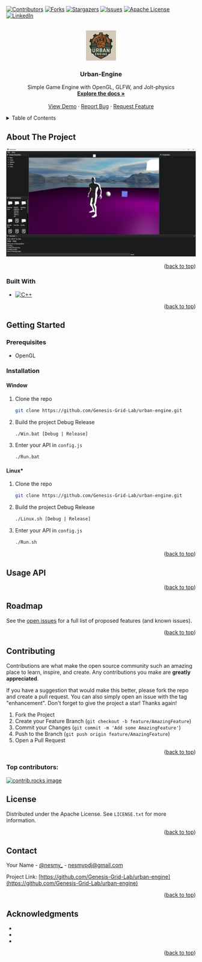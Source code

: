 <!-- Improved compatibility of back to top link: See: https://github.com/othneildrew/Best-README-Template/pull/73 -->
<a id="readme-top"></a>
<!--
*** Thanks for checking out the Best-README-Template. If you have a suggestion
*** that would make this better, please fork the repo and create a pull request
*** or simply open an issue with the tag "enhancement".
*** Don't forget to give the project a star!
*** Thanks again! Now go create something AMAZING! :D
-->



<!-- PROJECT SHIELDS -->
<!--
*** I'm using markdown "reference style" links for readability.
*** Reference links are enclosed in brackets [ ] instead of parentheses ( ).
*** See the bottom of this document for the declaration of the reference variables
*** for contributors-url, forks-url, etc. This is an optional, concise syntax you may use.
*** https://www.markdownguide.org/basic-syntax/#reference-style-links
-->
[![Contributors][contributors-shield]][contributors-url]
[![Forks][forks-shield]][forks-url]
[![Stargazers][stars-shield]][stars-url]
[![Issues][issues-shield]][issues-url]
[![Apache License][license-shield]][license-url]
[![LinkedIn][linkedin-shield]][linkedin-url]



<!-- PROJECT LOGO -->
<br />
<div align="center">
  <a href="https://github.com/Genesis-Grid-Lab/urban-engine">
    <img src="images/logo.png" alt="Logo" width="80" height="80">
  </a>

<h3 align="center">Urban-Engine</h3>

  <p align="center">
    Simple Game Engine  with OpenGL, GLFW, and Jolt-physics
    <br />
    <a href="https://github.com/Genesis-Grid-Lab/urban-engine"><strong>Explore the docs »</strong></a>
    <br />
    <br />
    <a href="https://github.com/Genesis-Grid-Lab/urban-engine">View Demo</a>
    &middot;
    <a href="https://github.com/Genesis-Grid-Lab/urban-engine/issues/new?labels=bug&template=bug-report---.md">Report Bug</a>
    &middot;
    <a href="https://github.com/Genesis-Grid-Lab/urban-engine/issues/new?labels=enhancement&template=feature-request---.md">Request Feature</a>
  </p>
</div>



<!-- TABLE OF CONTENTS -->
<details>
  <summary>Table of Contents</summary>
  <ol>
    <li>
      <a href="#about-the-project">About The Project</a>
      <ul>
        <li><a href="#built-with">Built With</a></li>
      </ul>
    </li>
    <li>
      <a href="#getting-started">Getting Started</a>
      <ul>
        <li><a href="#prerequisites">Prerequisites</a></li>
        <li><a href="#installation">Installation</a></li>
      </ul>
    </li>
    <li><a href="#usage api">Usage API</a></li>
    <li><a href="#roadmap">Roadmap</a></li>
    <li><a href="#contributing">Contributing</a></li>
    <li><a href="#license">License</a></li>
    <li><a href="#contact">Contact</a></li>
    <li><a href="#acknowledgments">Acknowledgments</a></li>
  </ol>
</details>



<!-- ABOUT THE PROJECT -->
## About The Project

[![Urbain Editor Screen Shot][product-screenshot]](https://i.imgur.com/i5T0kK3.png)

<!-- Here's a blank template to get started. To avoid retyping too much info, do a search and replace with your text editor for the following: `project_description` -->

<p align="right">(<a href="#readme-top">back to top</a>)</p>



### Built With

* [![C++][C++]][C++-url]
<!-- * [![React][React.js]][React-url]
* [![Vue][Vue.js]][Vue-url]
* [![Angular][Angular.io]][Angular-url]
* [![Svelte][Svelte.dev]][Svelte-url]
* [![Laravel][Laravel.com]][Laravel-url]
* [![Bootstrap][Bootstrap.com]][Bootstrap-url]
* [![JQuery][JQuery.com]][JQuery-url] -->

<p align="right">(<a href="#readme-top">back to top</a>)</p>



<!-- GETTING STARTED -->
## Getting Started

<!-- This is an example of how you may give instructions on setting up your project locally.
To get a local copy up and running follow these simple example steps. -->

### Prerequisites

<!-- This is an example of how to list things you need to use the software and how to install them.
* npm
  ```sh
  npm install npm@latest -g
  ``` -->
* OpenGL

### Installation

<!-- 1. Get a free API Key at [https://example.com](https://example.com) -->
#### Window

1. Clone the repo
   ```sh
   git clone https://github.com/Genesis-Grid-Lab/urban-engine.git
   ```
2. Build the project Debug Release
   ```sh
   ./Win.bat [Debug | Release]
   ```
3. Enter your API in `config.js`
   ```sh
   ./Run.bat
   ```

#### Linux*

1. Clone the repo
   ```sh
   git clone https://github.com/Genesis-Grid-Lab/urban-engine.git
   ```
2. Build the project Debug Release
   ```sh
   ./Linux.sh [Debug | Release]
   ```
3. Enter your API in `config.js`
   ```sh
   ./Run.sh
   ```


<p align="right">(<a href="#readme-top">back to top</a>)</p>



<!-- USAGE EXAMPLES -->
## Usage API

<!-- Use this space to show useful examples of how a project can be used. Additional screenshots, code examples and demos work well in this space. You may also link to more resources.

_For more examples, please refer to the [Documentation](https://example.com)_ -->

<p align="right">(<a href="#readme-top">back to top</a>)</p>



<!-- ROADMAP -->
## Roadmap

<!-- - [ ] Feature 1
- [ ] Feature 2
- [ ] Feature 3
    - [ ] Nested Feature -->

See the [open issues](https://github.com/Genesis-Grid-Lab/urban-engine/issues) for a full list of proposed features (and known issues).

<p align="right">(<a href="#readme-top">back to top</a>)</p>



<!-- CONTRIBUTING -->
## Contributing

Contributions are what make the open source community such an amazing place to learn, inspire, and create. Any contributions you make are **greatly appreciated**.

If you have a suggestion that would make this better, please fork the repo and create a pull request. You can also simply open an issue with the tag "enhancement".
Don't forget to give the project a star! Thanks again!

1. Fork the Project
2. Create your Feature Branch (`git checkout -b feature/AmazingFeature`)
3. Commit your Changes (`git commit -m 'Add some AmazingFeature'`)
4. Push to the Branch (`git push origin feature/AmazingFeature`)
5. Open a Pull Request

<p align="right">(<a href="#readme-top">back to top</a>)</p>

### Top contributors:

<a href="https://github.com/Genesis-Grid-Lab/urban-engine/graphs/contributors">
  <img src="https://contrib.rocks/image?repo=Genesis-Grid-Lab/urban-engine" alt="contrib.rocks image" />
</a>



<!-- LICENSE -->
## License

Distributed under the Apache License. See `LICENSE.txt` for more information.

<p align="right">(<a href="#readme-top">back to top</a>)</p>



<!-- CONTACT -->
## Contact

Your Name - [@nesmy_](https://twitter.com/nesmy_) - nesmypdj@gmail.com

Project Link: [https://github.com/Genesis-Grid-Lab/urban-engine](https://github.com/Genesis-Grid-Lab/urban-engine)

<p align="right">(<a href="#readme-top">back to top</a>)</p>



<!-- ACKNOWLEDGMENTS -->
## Acknowledgments

* []()
* []()
* []()

<p align="right">(<a href="#readme-top">back to top</a>)</p>



<!-- MARKDOWN LINKS & IMAGES -->
<!-- https://www.markdownguide.org/basic-syntax/#reference-style-links -->
[contributors-shield]: https://img.shields.io/github/contributors/Genesis-Grid-Lab/urban-engine.svg?style=for-the-badge
[contributors-url]: https://github.com/Genesis-Grid-Lab/urban-engine/graphs/contributors
[forks-shield]: https://img.shields.io/github/forks/Genesis-Grid-Lab/urban-engine.svg?style=for-the-badge
[forks-url]: https://github.com/Genesis-Grid-Lab/urban-engine/network/members
[stars-shield]: https://img.shields.io/github/stars/Genesis-Grid-Lab/urban-engine.svg?style=for-the-badge
[stars-url]: https://github.com/Genesis-Grid-Lab/urban-engine/stargazers
[issues-shield]: https://img.shields.io/github/issues/Genesis-Grid-Lab/urban-engine.svg?style=for-the-badge
[issues-url]: https://github.com/Genesis-Grid-Lab/urban-engine/issues
[license-shield]: https://img.shields.io/github/license/Genesis-Grid-Lab/urban-engine.svg?style=for-the-badge
[license-url]: https://github.com/Genesis-Grid-Lab/urban-engine/blob/master/LICENSE.txt
[linkedin-shield]: https://img.shields.io/badge/-LinkedIn-black.svg?style=for-the-badge&logo=linkedin&colorB=555
[linkedin-url]: https://linkedin.com/in/nesmy-point-du-jour-22b6a31b6
[product-screenshot]: images/screenshot.png
[Next.js]: https://img.shields.io/badge/next.js-000000?style=for-the-badge&logo=nextdotjs&logoColor=white
[C++]: https://img.shields.io/badge/-C++-blue?logo=cplusplus
[C++-url]: https://cplusplus.com/
[Next-url]: https://nextjs.org/
[React.js]: https://img.shields.io/badge/React-20232A?style=for-the-badge&logo=react&logoColor=61DAFB
[React-url]: https://reactjs.org/
[Vue.js]: https://img.shields.io/badge/Vue.js-35495E?style=for-the-badge&logo=vuedotjs&logoColor=4FC08D
[Vue-url]: https://vuejs.org/
[Angular.io]: https://img.shields.io/badge/Angular-DD0031?style=for-the-badge&logo=angular&logoColor=white
[Angular-url]: https://angular.io/
[Svelte.dev]: https://img.shields.io/badge/Svelte-4A4A55?style=for-the-badge&logo=svelte&logoColor=FF3E00
[Svelte-url]: https://svelte.dev/
[Laravel.com]: https://img.shields.io/badge/Laravel-FF2D20?style=for-the-badge&logo=laravel&logoColor=white
[Laravel-url]: https://laravel.com
[Bootstrap.com]: https://img.shields.io/badge/Bootstrap-563D7C?style=for-the-badge&logo=bootstrap&logoColor=white
[Bootstrap-url]: https://getbootstrap.com
[JQuery.com]: https://img.shields.io/badge/jQuery-0769AD?style=for-the-badge&logo=jquery&logoColor=white
[JQuery-url]: https://jquery.com 
